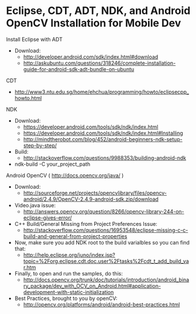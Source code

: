 # Eclipse, CDT, ADT, NDK, and Android OpenCV Installation for Mobile Dev


Install Eclipse with ADT

* Download:
	* http://developer.android.com/sdk/index.html#download  
	* http://askubuntu.com/questions/318246/complete-installation-guide-for-android-sdk-adt-bundle-on-ubuntu 

CDT

* http://www3.ntu.edu.sg/home/ehchua/programming/howto/eclipsecpp_howto.html

NDK

* Download:
	* https://developer.android.com/tools/sdk/ndk/index.html 
	* https://developer.android.com/tools/sdk/ndk/index.html#Installing
	* http://mindtherobot.com/blog/452/android-beginners-ndk-setup-step-by-step/ 
* Build:
	* http://stackoverflow.com/questions/9988353/building-android-ndk
* ndk-build -C your_project_path

Android OpenCV ( http://docs.opencv.org/java/ )

* Download:
	* http://sourceforge.net/projects/opencvlibrary/files/opencv-android/2.4.9/OpenCV-2.4.9-android-sdk.zip/download 
* Video.java issue:
	* http://answers.opencv.org/question/8266/opencv-library-244-on-eclipse-gives-error/ 
* C++ Build/General Missing from Project Preferences Issue:
	* http://stackoverflow.com/questions/16953548/eclipse-missing-c-c-build-and-general-from-project-properties
* Now, make sure you add NDK root to the build varialbles so you can find that:
	* http://help.eclipse.org/juno/index.jsp?topic=%2Forg.eclipse.cdt.doc.user%2Ftasks%2Fcdt_t_add_build_var.htm
* Finally, to open and run the samples, do this:
	* http://docs.opencv.org/trunk/doc/tutorials/introduction/android_binary_package/dev_with_OCV_on_Android.html#application-development-with-static-initialization 
* Best Practices, brought to you by openCV:
	* http://opencv.org/platforms/android/android-best-practices.html 